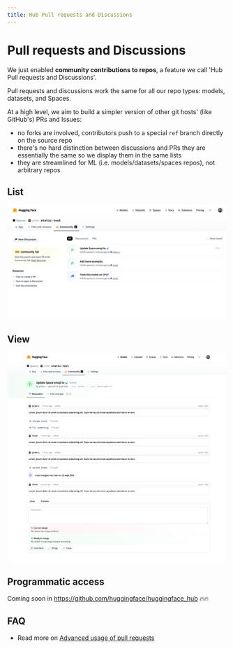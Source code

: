 ```yaml
---
title: Hub Pull requests and Discussions
---
```


# Pull requests and Discussions

We just enabled **community contributions to repos**, a feature we call 'Hub Pull requests and Discussions'.

Pull requests and discussions work the same for all our repo types: models, datasets, and Spaces.

At a high level, we aim to build a simpler version of other git hosts' (like GitHub's) PRs and Issues:
- no forks are involved, contributors push to a special `ref` branch directly on the source repo
- there's no hard distinction between discussions and PRs they are essentially the same so we display them in the same lists
- they are streamlined for ML (i.e. models/datasets/spaces repos), not arbitrary repos

## List

![](../assets/hub/discussions-list.png)

## View

![](../assets/hub/discussions-view.png)

## Programmatic access

Coming soon in https://github.com/huggingface/huggingface_hub 🔥🔥

## FAQ

- Read more on [Advanced usage of pull requests](./repositories-pull-requests-advanced.md)

